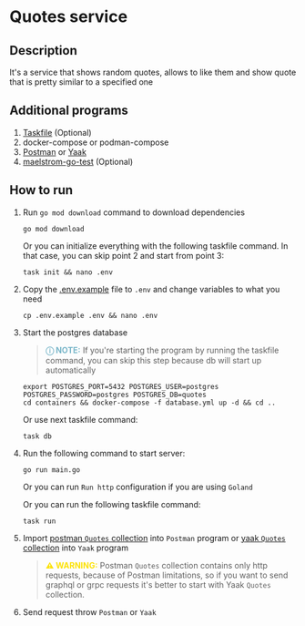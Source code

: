# Quotes service

## Description

It's a service that shows random quotes, allows to like them and show quote that is pretty similar to a specified one

## Additional programs

1. [Taskfile](https://taskfile.dev/installation/) (Optional)
2. docker-compose or podman-compose
3. [Postman](https://www.postman.com/downloads/) or [Yaak](https://yaak.app/download)
4. [maelstrom-go-test](https://maelstrom-software.com/doc/book/latest/installation.html) (Optional)

## How to run

1. Run `go mod download` command to download dependencies

   ```shell
   go mod download
   ```

   Or you can initialize everything with the following taskfile command.
   In that case, you can skip point 2 and start from point 3:
   ```shell
   task init && nano .env
   ```

2. Copy the [.env.example](.env.example) file to `.env` and change variables to what you need

   ```shell
   cp .env.example .env && nano .env
   ```

3. Start the postgres database

   > **<span style="color:#79b6c9">ⓘ NOTE:</span>** If you're starting the program by running the taskfile command, you
   can skip this step because db will start up automatically

   ```shell
   export POSTGRES_PORT=5432 POSTGRES_USER=postgres POSTGRES_PASSWORD=postgres POSTGRES_DB=quotes
   cd containers && docker-compose -f database.yml up -d && cd ..
   ```   

   Or use next taskfile command:
   ```shell
   task db
   ```

4. Run the following command to start server:

    ```shell
    go run main.go
    ```

   Or you can run `Run http` configuration if you are using `Goland`

   Or you can run the following taskfile command:
    ```shell
    task run
    ```

5. Import [postman `Quotes` collection](./requests/Quotes.postman_collection.json) into `Postman` program
   or [yaak `Quotes` collection](./requests/yaak.quotes.json) into `Yaak` program

   > **<span style="color:#FCE205">⚠ WARNING:</span>** Postman `Quotes` collection contains only http requests, because
   of Postman limitations, so if you want to send graphql or grpc requests it's better to start with Yaak `Quotes`
   collection.

6. Send request throw `Postman` or `Yaak`
